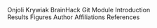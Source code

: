 Onjoli Krywiak
BrainHack Git Module
Introduction        
Results
Figures
Author Affiliations
References

